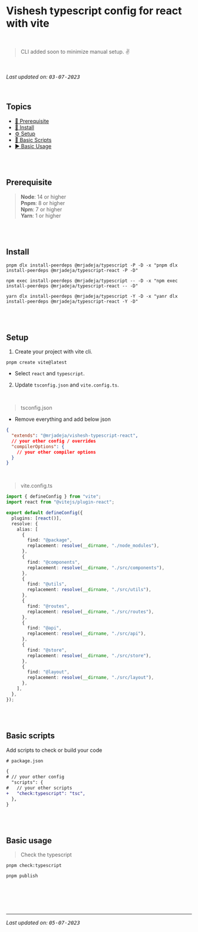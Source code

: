 # Vishesh typescript config for react with vite

<br>

> CLI added soon to minimize manual setup. ✌️

<br>

_Last updated on: <kbd>03-07-2023</kbd>_

<br>

## Topics

- [🤞 Prerequisite][pre]
- [📲 Install][install]
- [⚙️ Setup][setup]
- [🦾 Basic Scripts][scripts]
- [▶️ Basic Usage][usage]

<br><br>

## Prerequisite

> **Node**: 14 or higher <br> **Pnpm**: 8 or higher <br> **Npm**: 7 or higher <br> **Yarn**: 1 or higher

<br><br>

## Install

```shell
pnpm dlx install-peerdeps @mrjadeja/typescript -P -D -x "pnpm dlx install-peerdeps @mrjadeja/typescript-react -P -D"
```

```shell
npm exec install-peerdeps @mrjadeja/typescript -- -D -x "npm exec install-peerdeps @mrjadeja/typescript-react -- -D"
```

```shell
yarn dlx install-peerdeps @mrjadeja/typescript -Y -D -x "yanr dlx install-peerdeps @mrjadeja/typescript-react -Y -D"
```

<br><br>

## Setup

1. Create your project with vite cli.

```shell
pnpm create vite@latest
```

- Select `react` and `typescript`.

2. Update `tsconfig.json` and `vite.config.ts`.

<br>

> tsconfig.json

- Remove everything and add below json

```json
{
  "extends": "@mrjadeja/vishesh-typescript-react",
  // your other config / overrides
  "compilerOptions": {
    // your other compiler options
  }
}
```

<br>

> vite.config.ts

```ts
import { defineConfig } from "vite";
import react from "@vitejs/plugin-react";

export default defineConfig({
  plugins: [react()],
  resolve: {
    alias: [
      {
        find: "@package",
        replacement: resolve(__dirname, "./node_modules"),
      },
      {
        find: "@components",
        replacement: resolve(__dirname, "./src/components"),
      },
      {
        find: "@utils",
        replacement: resolve(__dirname, "./src/utils"),
      },
      {
        find: "@routes",
        replacement: resolve(__dirname, "./src/routes"),
      },
      {
        find: "@api",
        replacement: resolve(__dirname, "./src/api"),
      },
      {
        find: "@store",
        replacement: resolve(__dirname, "./src/store"),
      },
      {
        find: "@layout",
        replacement: resolve(__dirname, "./src/layout"),
      },
    ],
  },
});
```

<br><br>

## Basic scripts

Add scripts to check or build your code

```diff
# package.json

{
# // your other config
  "scripts": {
#   // your other scripts
+   "check:typescript": "tsc",
  },
}
```

<br><br>

## Basic usage

> Check the typescript

```shell
pnpm check:typescript
```

```shell
pnpm publish
```

<br><br><br><br>

---

_Last updated on: <kbd>05-07-2023</kbd>_

[pre]: #prerequisite "Prerequisite"
[install]: #install "Install"
[setup]: #setup "Setup"
[scripts]: #basic-scripts "Basic Scripts"
[usage]: #basic-usage "Basic Usage"
